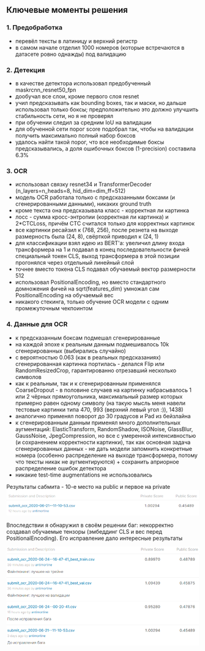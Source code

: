 ﻿## Ключевые моменты решения

### 1. Предобработка
- перевёл тексты в латиницу и верхний регистр
- в самом начале отделил 1000 номеров (которые встречаются в датасете ровно однажды) под валидацию
### 2. Детекция
- в качестве детектора использовал предобученный maskrcnn_resnet50_fpn
- дообучал все слои, кроме первого слоя resnet
- учил предсказывать как bounding boxes, так и маски, но дальше использовал только боксы; предположительно это должно улучшить стабильность сети, но я не проверял
- при обучении следил за средним IoU на валидации
- для обученной сети порог score подобрал так, чтобы на валидации получить максимально полный набор боксов
- удалось найти такой порог, что все необходимые боксы предсказывались, а доля ошибочных боксов (1-precision) составила 6.3%
### 3. OCR
- использовал связку resnet34 и TransformerDecoder (n_layers=n_heads=8, hid_dim=dim_ff=512)
- модель OCR работала только с предсказанными боксами (и сгенерированными данными), никаких ground truth
- кроме текста она предсказывала класс - корректная ли картинка
- лосс - сумма кросс-энтропии (корректная ли картинка) и 2*CTCLoss, причём CTC считался только для корректных картинок
- все картинки ресайзил к (768, 256), после резнета на выходе размерность была (24, 8), свёрткой приводил к (24, 1)
- для классификации взял идею из BERT'a: увеличил длину входа трансформера на 1 и подавал в конец последовательности фичей специальный токен CLS, выход трансформера в этой позиции прогонялся через отдельный линейный слой
- точнее вместо токена CLS подавал обучаемый вектор размерности 512
- использовал PositionalEncoding, но вместо стандартного домножения фичей на sqrt(features_dim) умножал сам PositionalEncoding на обучаемый вес
- никакого стекинга, только обучение OCR модели с одним промежуточным чекпоинтом 
### 4. Данные для OCR
- к предсказанным боксам подмешал сгенерированные
- на каждой эпохе к реальным данным подмешивалось 10k сгенерированных (выбирались случайно)
- с вероятностью 0.063 (как в реальных предсказаниях) сгенерированная картинка портилась - делался Flip или RandomResizedCrop, гарантированно отрезавший несколько символов
- как к реальным, так и к сгенерированным применялся CoarseDropout - в половине случаев на картинку набрасывалось 1 или 2 чёрных прямоугольника, максимальный размер которых примерно равен одному символу (на такую мысль меня навели тестовые картинки типа 470, 993 (верхний левый угол :)), 1438)
- аналогично применял поворот до 30 градусов и Pad из бейзлайна
- к сгенерированным данным применял много дополнительных аугментаций: ElasticTransform, RandomShadow, ISONoise, GlassBlur, GaussNoise, JpegCompression, но все с умеренной интенсивностью (и сохранением корректности картинки), так как основная задача сгенерированных данных - не дать модели запомнить конкретные номера (особенно распределение на выходе трансформера, потому что тексты никак не аугментируются) + сохранить априорное распределение ошибок детектора
- никакие test-time augmentations не использовались

Результаты сабмита - 10-е место на public и первое на private  
![Результаты сабмита](submission_scores.png)  

Впоследствии я обнаружил в своём решении баг: некорректно создавал обучаемые тензоры (эмбеддинг CLS и вес перед PositionalEncoding). Его исправление дало интересные результаты
  
  ![Результаты сабмита](submission_scores_fixed.png)  